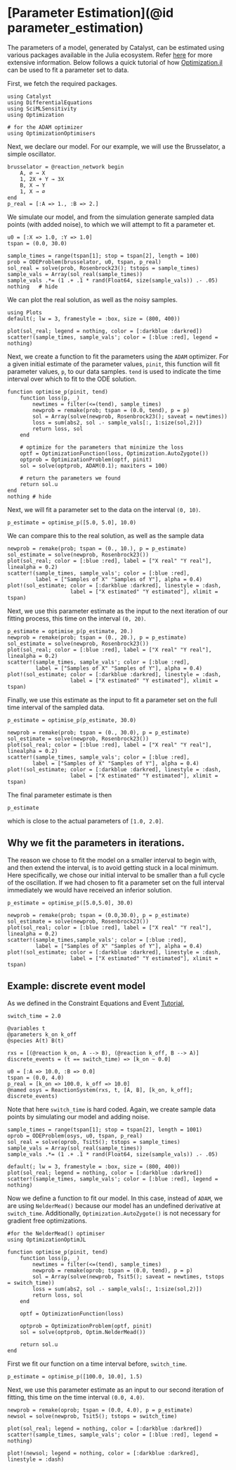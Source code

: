 # [Parameter Estimation](@id parameter_estimation)
The parameters of a model, generated by Catalyst, can be estimated using various
packages available in the Julia ecosystem. Refer
[here](https://docs.sciml.ai/Overview/stable/highlevels/inverse_problems/) for
more extensive information. Below follows a quick tutorial of how
[Optimization.jl](https://docs.sciml.ai/Optimization/stable/) can be used to fit
a parameter set to data.

First, we fetch the required packages.
```@example pe1
using Catalyst
using DifferentialEquations
using SciMLSensitivity
using Optimization

# for the ADAM optimizer
using OptimizationOptimisers
```

Next, we declare our model. For our example, we will use the Brusselator, a
simple oscillator.
```@example pe1
brusselator = @reaction_network begin
    A, ∅ → X
    1, 2X + Y → 3X
    B, X → Y
    1, X → ∅
end
p_real = [:A => 1., :B => 2.]
```

We simulate our model, and from the simulation generate sampled data points
(with added noise), to which we will attempt to fit a parameter et.
```@example pe1
u0 = [:X => 1.0, :Y => 1.0]
tspan = (0.0, 30.0)

sample_times = range(tspan[1]; stop = tspan[2], length = 100)
prob = ODEProblem(brusselator, u0, tspan, p_real)
sol_real = solve(prob, Rosenbrock23(); tstops = sample_times)
sample_vals = Array(sol_real(sample_times))
sample_vals .*= (1 .+ .1 * rand(Float64, size(sample_vals)) .- .05)
nothing   # hide
```

We can plot the real solution, as well as the noisy samples.
```@example pe1
using Plots
default(; lw = 3, framestyle = :box, size = (800, 400))

plot(sol_real; legend = nothing, color = [:darkblue :darkred])
scatter!(sample_times, sample_vals'; color = [:blue :red], legend = nothing)
```

Next, we create a function to fit the parameters using the `ADAM` optimizer. For
a given initial estimate of the parameter values, `pinit`, this function will
fit parameter values, `p`, to our data samples. `tend` is used to indicate the
time interval over which to fit to the ODE solution.
```@example pe1
function optimise_p(pinit, tend)
    function loss(p, _)
        newtimes = filter(<=(tend), sample_times)
        newprob = remake(prob; tspan = (0.0, tend), p = p)
        sol = Array(solve(newprob, Rosenbrock23(); saveat = newtimes))
        loss = sum(abs2, sol .- sample_vals[:, 1:size(sol,2)])
        return loss, sol
    end

    # optimize for the parameters that minimize the loss
    optf = OptimizationFunction(loss, Optimization.AutoZygote())
    optprob = OptimizationProblem(optf, pinit)
    sol = solve(optprob, ADAM(0.1); maxiters = 100)

    # return the parameters we found
    return sol.u
end
nothing # hide
```

Next, we will fit a parameter set to the data on the interval `(0, 10)`.
```@example pe1
p_estimate = optimise_p([5.0, 5.0], 10.0)
```

We can compare this to the real solution, as well as the sample data
```@example pe1
newprob = remake(prob; tspan = (0., 10.), p = p_estimate)
sol_estimate = solve(newprob, Rosenbrock23())
plot(sol_real; color = [:blue :red], label = ["X real" "Y real"], linealpha = 0.2)
scatter!(sample_times, sample_vals'; color = [:blue :red],
         label = ["Samples of X" "Samples of Y"], alpha = 0.4)
plot!(sol_estimate; color = [:darkblue :darkred], linestyle = :dash,
                    label = ["X estimated" "Y estimated"], xlimit = tspan)
```

Next, we use this parameter estimate as the input to the next iteration of our
fitting process, this time on the interval `(0, 20)`.
```@example pe1
p_estimate = optimise_p(p_estimate, 20.)
newprob = remake(prob; tspan = (0., 20.), p = p_estimate)
sol_estimate = solve(newprob, Rosenbrock23())
plot(sol_real; color = [:blue :red], label = ["X real" "Y real"], linealpha = 0.2)
scatter!(sample_times, sample_vals'; color = [:blue :red],
         label = ["Samples of X" "Samples of Y"], alpha = 0.4)
plot!(sol_estimate; color = [:darkblue :darkred], linestyle = :dash,
                    label = ["X estimated" "Y estimated"], xlimit = tspan)
```

Finally, we use this estimate as the input to fit a parameter set on the full
time interval of the sampled data.
```@example pe1
p_estimate = optimise_p(p_estimate, 30.0)

newprob = remake(prob; tspan = (0., 30.0), p = p_estimate)
sol_estimate = solve(newprob, Rosenbrock23())
plot(sol_real; color = [:blue :red], label = ["X real" "Y real"], linealpha = 0.2)
scatter!(sample_times, sample_vals'; color = [:blue :red],
        label = ["Samples of X" "Samples of Y"], alpha = 0.4)
plot!(sol_estimate; color = [:darkblue :darkred], linestyle = :dash,
                    label = ["X estimated" "Y estimated"], xlimit = tspan)
```

The final parameter estimate is then
```@example pe1
p_estimate
```
which is close to the actual parameters of `[1.0, 2.0]`.

## Why we fit the parameters in iterations.
The reason we chose to fit the model on a smaller interval to begin with, and
then extend the interval, is to avoid getting stuck in a local minimum. Here
specifically, we chose our initial interval to be smaller than a full cycle of
the oscillation. If we had chosen to fit a parameter set on the full interval
immediately we would have received an inferior solution.
```@example pe1
p_estimate = optimise_p([5.0,5.0], 30.0)

newprob = remake(prob; tspan = (0.0,30.0), p = p_estimate)
sol_estimate = solve(newprob, Rosenbrock23())
plot(sol_real; color = [:blue :red], label = ["X real" "Y real"], linealpha = 0.2)
scatter!(sample_times,sample_vals'; color = [:blue :red],
         label = ["Samples of X" "Samples of Y"], alpha = 0.4)
plot!(sol_estimate; color = [:darkblue :darkred], linestyle = :dash,
                    label = ["X estimated" "Y estimated"], xlimit = tspan)
```

## Example: discrete event model 
As we defined in the Constraint Equations and Event [Tutorial](https://docs.sciml.ai/Catalyst/stable/catalyst_functionality/constraint_equations/), 
```@example pe1
switch_time = 2.0 

@variables t 
@parameters k_on k_off
@species A(t) B(t)

rxs = [(@reaction k_on, A --> B), (@reaction k_off, B --> A)]
discrete_events = (t == switch_time) => [k_on ~ 0.0]

u0 = [:A => 10.0, :B => 0.0]
tspan = (0.0, 4.0)
p_real = [k_on => 100.0, k_off => 10.0]
@named osys = ReactionSystem(rxs, t, [A, B], [k_on, k_off]; discrete_events)
```
Note that here `switch_time` is hard coded. Again, we create sample data points by simulating our model and adding noise. 
```@example pe1
sample_times = range(tspan[1]; stop = tspan[2], length = 1001) 
oprob = ODEProblem(osys, u0, tspan, p_real)
sol_real = solve(oprob, Tsit5(); tstops = sample_times)
sample_vals = Array(sol_real(sample_times))
sample_vals .*= (1 .+ .1 * rand(Float64, size(sample_vals)) .- .05)

default(; lw = 3, framestyle = :box, size = (800, 400))
plot(sol_real; legend = nothing, color = [:darkblue :darkred])
scatter!(sample_times, sample_vals'; color = [:blue :red], legend = nothing)
```
Now we define a function to fit our model. In this case, instead of `ADAM`, we are using `NelderMead()` because our model has an undefined derivative at `switch_time`. Additionally, `Optimization.AutoZygote()` is not necessary for gradient free optimizations. 

```@example pe1
#for the NelderMead() optimiser
using OptimizationOptimJL 

function optimise_p(pinit, tend)
    function loss(p, _)
        newtimes = filter(<=(tend), sample_times)
        newprob = remake(oprob; tspan = (0.0, tend), p = p)
        sol = Array(solve(newprob, Tsit5(); saveat = newtimes, tstops = switch_time))
        loss = sum(abs2, sol .- sample_vals[:, 1:size(sol,2)])
        return loss, sol
    end

    optf = OptimizationFunction(loss)
    
    optprob = OptimizationProblem(optf, pinit)
    sol = solve(optprob, Optim.NelderMead())

    return sol.u
end
```
First we fit our function on a time interval before, `switch_time`. 
```@example pe1
p_estimate = optimise_p([100.0, 10.0], 1.5)
```
Next, we use this parameter estimate as an input to our second iteration of fitting, this time on the time interval `(0.0, 4.0)`.
```@example pe1
newprob = remake(oprob; tspan = (0.0, 4.0), p = p_estimate)
newsol = solve(newprob, Tsit5(); tstops = switch_time)

plot(sol_real; legend = nothing, color = [:darkblue :darkred])
scatter!(sample_times, sample_vals'; color = [:blue :red], legend = nothing)

plot!(newsol; legend = nothing, color = [:darkblue :darkred], linestyle = :dash)
```